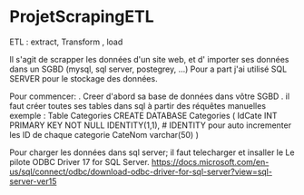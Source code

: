 # ProjetScrapingETL
ETL : extract, Transform , load 

Il  s'agit de scrapper les données d'un site web, et d' importer ses données dans un SGBD (mysql, sql server, postegrey, ...)
Pour a part j'ai utilisé SQL SERVER pour le stockage des données.

Pour commencer:
  . Creer d'abord sa base de données dans vôtre SGBD
  . il faut créer toutes ses tables dans sql à partir des réquêtes manuelles
  exemple : Table Categories
    CREATE DATABASE Categories (
      IdCate INT PRIMARY KEY NOT NULL IDENTITY(1,1), # IDENTITY pour auto incrementer les ID de chaque categorie
      CateNom varchar(50)
      )
     
   Pour charger les données dans sql server; il faut telecharger et insaller le Le pilote ODBC Driver 17 for SQL Server. https://docs.microsoft.com/en-us/sql/connect/odbc/download-odbc-driver-for-sql-server?view=sql-server-ver15
    
